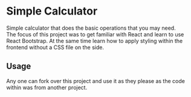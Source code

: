 # Simple Calculator
Simple calculator that does the basic operations that you may need.  
The focus of this project was to get familiar with React and learn to use React Bootstrap. At the same time learn how to apply styling within the frontend without a CSS file on the side.

## Usage
Any one can fork over this project and use it as they please as the code within was from another project.

